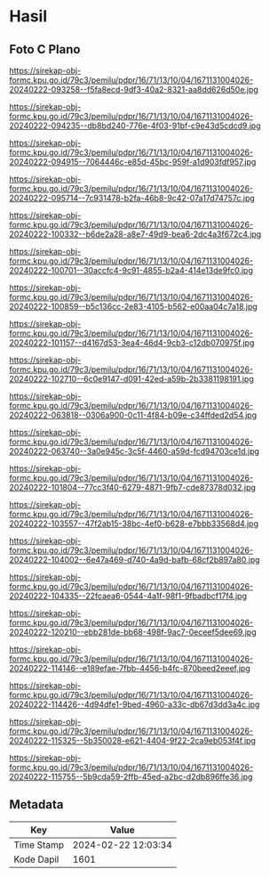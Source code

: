 # Hasil

## Foto C Plano

https://sirekap-obj-formc.kpu.go.id/79c3/pemilu/pdpr/16/71/13/10/04/1671131004026-20240222-093258--f5fa8ecd-9df3-40a2-8321-aa8dd626d50e.jpg

https://sirekap-obj-formc.kpu.go.id/79c3/pemilu/pdpr/16/71/13/10/04/1671131004026-20240222-094235--db8bd240-776e-4f03-91bf-c9e43d5cdcd9.jpg

https://sirekap-obj-formc.kpu.go.id/79c3/pemilu/pdpr/16/71/13/10/04/1671131004026-20240222-094915--7064446c-e85d-45bc-959f-a1d903fdf957.jpg

https://sirekap-obj-formc.kpu.go.id/79c3/pemilu/pdpr/16/71/13/10/04/1671131004026-20240222-095714--7c931478-b2fa-46b8-9c42-07a17d74757c.jpg

https://sirekap-obj-formc.kpu.go.id/79c3/pemilu/pdpr/16/71/13/10/04/1671131004026-20240222-100332--b6de2a28-a8e7-49d9-bea6-2dc4a3f672c4.jpg

https://sirekap-obj-formc.kpu.go.id/79c3/pemilu/pdpr/16/71/13/10/04/1671131004026-20240222-100701--30accfc4-9c91-4855-b2a4-414e13de9fc0.jpg

https://sirekap-obj-formc.kpu.go.id/79c3/pemilu/pdpr/16/71/13/10/04/1671131004026-20240222-100859--b5c136cc-2e83-4105-b562-e00aa04c7a18.jpg

https://sirekap-obj-formc.kpu.go.id/79c3/pemilu/pdpr/16/71/13/10/04/1671131004026-20240222-101157--d4167d53-3ea4-46d4-9cb3-c12db070975f.jpg

https://sirekap-obj-formc.kpu.go.id/79c3/pemilu/pdpr/16/71/13/10/04/1671131004026-20240222-102710--6c0e9147-d091-42ed-a59b-2b3381198191.jpg

https://sirekap-obj-formc.kpu.go.id/79c3/pemilu/pdpr/16/71/13/10/04/1671131004026-20240222-063818--0306a900-0c11-4f84-b09e-c34ffded2d54.jpg

https://sirekap-obj-formc.kpu.go.id/79c3/pemilu/pdpr/16/71/13/10/04/1671131004026-20240222-063740--3a0e945c-3c5f-4460-a59d-fcd94703ce1d.jpg

https://sirekap-obj-formc.kpu.go.id/79c3/pemilu/pdpr/16/71/13/10/04/1671131004026-20240222-101804--77cc3f40-6279-4871-9fb7-cde87378d032.jpg

https://sirekap-obj-formc.kpu.go.id/79c3/pemilu/pdpr/16/71/13/10/04/1671131004026-20240222-103557--47f2ab15-38bc-4ef0-b628-e7bbb33568d4.jpg

https://sirekap-obj-formc.kpu.go.id/79c3/pemilu/pdpr/16/71/13/10/04/1671131004026-20240222-104002--6e47a469-d740-4a9d-bafb-68cf2b897a80.jpg

https://sirekap-obj-formc.kpu.go.id/79c3/pemilu/pdpr/16/71/13/10/04/1671131004026-20240222-104335--22fcaea6-0544-4a1f-98f1-9fbadbcf17f4.jpg

https://sirekap-obj-formc.kpu.go.id/79c3/pemilu/pdpr/16/71/13/10/04/1671131004026-20240222-120210--ebb281de-bb68-498f-9ac7-0eceef5dee69.jpg

https://sirekap-obj-formc.kpu.go.id/79c3/pemilu/pdpr/16/71/13/10/04/1671131004026-20240222-114146--e189efae-7fbb-4456-b4fc-870beed2eeef.jpg

https://sirekap-obj-formc.kpu.go.id/79c3/pemilu/pdpr/16/71/13/10/04/1671131004026-20240222-114426--4d94dfe1-9bed-4960-a33c-db67d3dd3a4c.jpg

https://sirekap-obj-formc.kpu.go.id/79c3/pemilu/pdpr/16/71/13/10/04/1671131004026-20240222-115325--5b350028-e621-4404-9f22-2ca9eb053f4f.jpg

https://sirekap-obj-formc.kpu.go.id/79c3/pemilu/pdpr/16/71/13/10/04/1671131004026-20240222-115755--5b9cda59-2ffb-45ed-a2bc-d2db896ffe36.jpg


## Metadata

| Key        | Value               |
| ---------- | ------------------- |
| Time Stamp | 2024-02-22 12:03:34 |
| Kode Dapil | 1601                |



